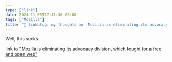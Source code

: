 ```yaml
---
type: ["link"]
date: 2024-11-05T17:41:36-05:00
tags: ["Mozilla"]
title: "🔗 linkblog: my thoughts on 'Mozilla is eliminating its advocacy division, which fought for a free and open web'"
---
```

Well, this sucks.

[link to "Mozilla is eliminating its advocacy division, which fought for a free and open web"](https://www.theverge.com/2024/11/5/24289124/mozilla-foundation-layoffs-advocacy-global-programs)

